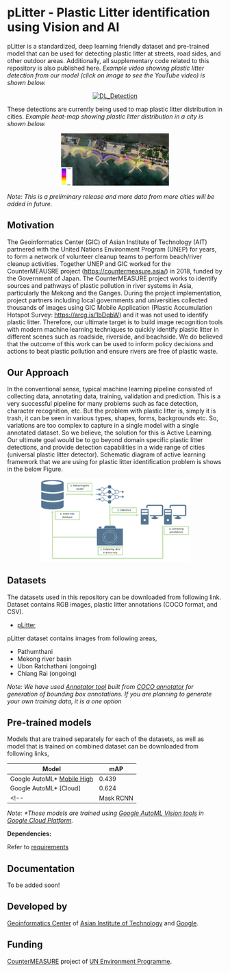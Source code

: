 # pLitter - Plastic Litter identification using Vision and AI

pLitter is a standardized, deep learning friendly dataset and pre-trained model that can be used for detecting plastic litter at streets, road sides, and other outdoor areas. Additionally, all supplementary code related to this repository is also published here. *Example video showing plastic litter detection from our model (click on image to see the YouTube video) is shown below.*

<p align="center">
<a href="https://www.youtube.com/watch?v=REv0XEcWXVE" target="_blank">
<img src="https://img.youtube.com/vi/REv0XEcWXVE/0.jpg" alt="DL_Detection" width="50%"/>
</a>
</p>

These detections are currently being used to map plastic litter distribution in cities. *Example heat-map showing plastic litter distribution in a city is shown below.*

<p align="center">
<img src="./docs/graphics/example_heatmap.PNG" alt="HeatMap" width="50%"/>
</p>

_Note: This is a preliminary release and more data from more cities will be added in future._

## Motivation

The Geoinformatics Center (GIC) of Asian Institute of Technology (AIT) partnered with the United Nations Environment Program (UNEP) for years, to form a network of volunteer cleanup teams to perform beach/river cleanup activities. Together UNEP and GIC worked for the CounterMEAUSRE project (https://countermeasure.asia/) in 2018, funded by the Government of Japan. The CounterMEASURE project works to identify sources and pathways of plastic pollution in river systems in Asia, particularly the Mekong and the Ganges. During the project implementation, project partners including local governments and universities collected thousands of images using GIC Mobile Application (Plastic Accumulation Hotspot Survey: https://arcg.is/1bDqbW) and it was not used to identify plastic litter. Therefore, our ultimate target is to build image recognition tools with modern machine learning techniques to quickly identify plastic litter in different scenes such as roadside, riverside, and beachside. We do believed that the outcome of this work can be used to inform policy decisions and actions to beat plastic pollution and ensure rivers are free of plastic waste.

## Our Approach

In the conventional sense, typical machine learning pipeline consisted of collecting data, annotating data, training, validation and prediction. This is a very successful pipeline for many problems such as face detection, character recognition, etc. But the problem with plastic litter is, simply it is trash, it can be seen in various types, shapes, forms, backgrounds etc. So, variations are too complex to capture in a single model with a single annotated dataset. So we believe, the solution for this is Active Learning. Our ultimate goal would be to go beyond domain specific plastic litter detections, and provide detection capabilities in a wide range of cities (universal plastic litter detector). Schematic diagram of active learning framework that we are using for plastic litter identification problem is shows in the below Figure. 

<p align="center">
<img src="./docs/graphics/active_learning.PNG" alt="HeatMap" width="70%"/>
</p>


## Datasets

The datasets used in this repository can be downloaded from following link. Dataset contains RGB images, plastic litter annotations (COCO format, and CSV).

* [pLitter](http://203.159.29.51:5005/data/pLitter-dataset.zip)

pLitter dataset contains images from following areas,
* Pathumthani
* Mekong river basin
* Ubon Ratchathani (ongoing)
* Chiang Rai (ongoing)

*Note: We have used [Annotator tool](http://annotator.ait.ac.th) built from [COCO annotator](https://github.com/jsbroks/coco-annotator) for generation of bounding box annotations. If you are planning to generate your own training data, it is a one option*

## Pre-trained models

Models that are trained separately for each of the datasets, as well as model that is trained on combined dataset can be downloaded from following links,

<!---
| Talaad Thai | Rangsit | Ubon Ratchathani I | Chiang Rai I | Ubon Ratchathani II | Chiang Rai II | <ins>Combined Dataset</ins> |
| --- | --- | --- | --- | --- | --- | --- |
| [Docker](#) | [Docker](#) | Docker (ongoing) | Docker (ongoing) | Docker (ongoing) | Docker (ongoing) | [Docker](#) |
| [EDGE Model](#) | [EDGE Model](#) | EDGE Model (ongoing) | EDGE Model (ongoing) | EDGE Model (ongoing) | EDGE Model (ongoing) | [EDGE Model](#) |
| mAP = xx | mAP = xx | mAP = (ongoing) | mAP = (ongoing) | mAP = (ongoing) | mAP = (ongoing) | mAP = (ongoing) |
-->

| Model | mAP |
| --- | --- |
| Google AutoML\* [Mobile High](/models/automl) | 0.439 |
| Google AutoML\* [Cloud] | 0.624 |
<!-- | Mask RCNN | (ongoing) | (ongoing) | -->

*Note: \*These models are trained using [Google AutoML Vision tools](https://cloud.google.com/automl) in [Google Cloud Platform](https://cloud.google.com/).*

<!-- ## Usage

Please add some technical details about basic use of repository. -->

__Dependencies:__

Refer to [requirements](/requirements.txt)

## Documentation
To be added soon!
<!-- Documentation is located in "docs" folder. -->

<!-- ## Citation

Use this bibtex to cite us.
```
@misc{pLitter_2021,
  title={pLitter - Plastic Litter identification using Vision and AI},
  author={We have to add names here},
  year={2021},
  publisher={Github},
  journal={GitHub repository},
  howpublished={\url{https://github.com/gicait/pLitter/}},
}
``` -->

## Developed by

[Geoinformatics Center](www.geoinfo.ait.ac.th) of [Asian Institute of Technology](www.ait.ac.th) and [Google](https://about.google/).

<!-- __Our Team__
* To be added
* ... -->

## Funding

[CounterMEASURE](https://countermeasure.asia/) project of [UN Environment Programme](https://www.unep.org/).
